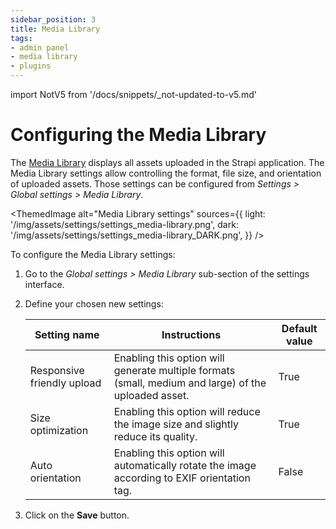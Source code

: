 ```yaml
---
sidebar_position: 3
title: Media Library
tags:
- admin panel
- media library
- plugins
---
```


import NotV5 from '/docs/snippets/_not-updated-to-v5.md'

# Configuring the Media Library

The [Media Library](/user-docs/media-library) displays all assets uploaded in the Strapi application. The Media Library settings allow controlling the format, file size, and orientation of uploaded assets. Those settings can be configured from <Icon name="gear-six" /> *Settings > Global settings > Media Library*.

<ThemedImage
  alt="Media Library settings"
  sources={{
    light: '/img/assets/settings/settings_media-library.png',
    dark: '/img/assets/settings/settings_media-library_DARK.png',
  }}
/>

To configure the Media Library settings:

1. Go to the *Global settings > Media Library* sub-section of the settings interface.
2. Define your chosen new settings:

    | Setting name   | Instructions   | Default value |
    | -------------------------- | ----------------------- |---------------|
    | Responsive friendly upload | Enabling this option will generate multiple formats (small, medium and large) of the uploaded asset. | True          |
    | Size optimization          | Enabling this option will reduce the image size and slightly reduce its quality.                     | True          |
    | Auto orientation           | Enabling this option will automatically rotate the image according to EXIF orientation tag.          | False         |

3. Click on the **Save** button.

